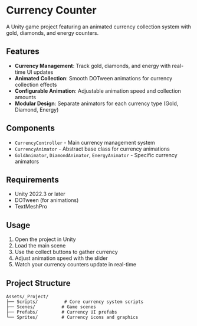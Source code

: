 # Currency Counter

A Unity game project featuring an animated currency collection system with gold, diamonds, and energy counters.

## Features

- **Currency Management**: Track gold, diamonds, and energy with real-time UI updates
- **Animated Collection**: Smooth DOTween animations for currency collection effects
- **Configurable Animation**: Adjustable animation speed and collection amounts
- **Modular Design**: Separate animators for each currency type (Gold, Diamond, Energy)

## Components

- `CurrencyController` - Main currency management system
- `CurrencyAnimator` - Abstract base class for currency animations
- `GoldAnimator`, `DiamondAnimator`, `EnergyAnimator` - Specific currency animators

## Requirements

- Unity 2022.3 or later
- DOTween (for animations)
- TextMeshPro

## Usage

1. Open the project in Unity
2. Load the main scene
3. Use the collect buttons to gather currency
4. Adjust animation speed with the slider
5. Watch your currency counters update in real-time

## Project Structure

```
Assets/_Project/
├── Scripts/          # Core currency system scripts
├── Scenes/          # Game scenes
├── Prefabs/         # Currency UI prefabs
└── Sprites/         # Currency icons and graphics
```